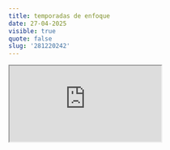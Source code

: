 ```yaml
---
title: temporadas de enfoque
date: 27-04-2025
visible: true
quote: false
slug: '281220242'
---
```

<iframe src="https://www.youtube.com/embed/TkiKFHZjPOc" allowfullscreen></iframe>

